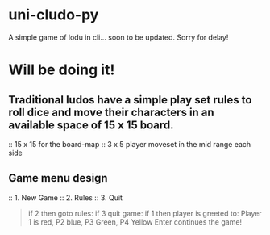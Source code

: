 # uni-cludo-py
A simple game of lodu in cli... soon to be updated. Sorry for delay!

# Will be doing it!

<!-- General info on the game design -->
## Traditional ludos have a simple play set rules to roll dice and move their characters in an available space of 15 x 15 board.
:: 15 x 15 for the board-map
:: 3 x 5 player moveset in the mid range each side
## Game menu design
:: 1. New Game
:: 2. Rules
:: 3. Quit
> if 2 then goto rules: if 3 quit game:
> if 1 then player is greeted to:
> Player 1 is red, P2 blue, P3 Green, P4 Yellow
> Enter continues the game!